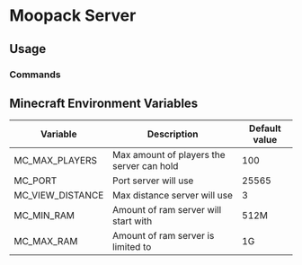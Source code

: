 # Moopack Server

## Usage

### Commands

## Minecraft Environment Variables
| Variable         | Description                               | Default value |
|------------------|-------------------------------------------|---------------|
| MC_MAX_PLAYERS   | Max amount of players the server can hold | 100           |
| MC_PORT          | Port server will use                      | 25565         |
| MC_VIEW_DISTANCE | Max distance server will use              | 3             |
| MC_MIN_RAM       | Amount of ram server will start with      | 512M          |
| MC_MAX_RAM       | Amount of ram server is limited to        | 1G            |